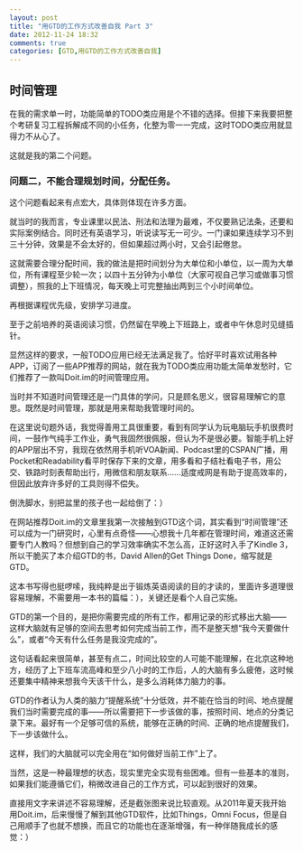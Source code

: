 ```yaml
---
layout: post
title: "用GTD的工作方式改善自我 Part 3"
date: 2012-11-24 18:32
comments: true
categories: [GTD,用GTD的工作方式改善自我]
---
```


## 时间管理

在我的需求单一时，功能简单的TODO类应用是个不错的选择。但接下来我要把整个考研复习工程拆解成不同的小任务，化整为零一一完成，这时TODO类应用就显得力不从心了。

这就是我的第二个问题。

### 问题二，不能合理规划时间，分配任务。

这个问题看起来有点宏大，具体则体现在许多方面。

就当时的我而言，专业课里以民法、刑法和法理为最难，不仅要熟记法条，还要和实际案例结合。同时还有英语学习，听说读写无一可少。一门课如果连续学习不到三十分钟，效果是不会太好的，但如果超过两小时，又会引起倦怠。

这就需要合理分配时间，我的做法是把时间划分为大单位和小单位，以一周为大单位，所有课程至少轮一次；以四十五分钟为小单位（大家可视自己学习或做事习惯调整），照我的上下班情况，每天晚上可完整抽出两到三个小时间单位。

再根据课程优先级，安排学习进度。

至于之前培养的英语阅读习惯，仍然留在早晚上下班路上，或者中午休息时见缝插针。

显然这样的要求，一般TODO应用已经无法满足我了。恰好平时喜欢试用各种APP，订阅了一些APP推荐的网站，就在我为TODO类应用功能太简单发愁时，它们推荐了一款叫Doit.im的时间管理应用。

当时并不知道时间管理还是一门具体的学问，只是顾名思义，很容易理解它的意思。既然是时间管理，那就是用来帮助我管理时间的。

在这里说句题外话，我觉得善用工具很重要，看到有同学认为玩电脑玩手机很费时间，一鼓作气纯手工作业，勇气我固然很佩服，但认为不是很必要。智能手机上好的APP层出不穷，我现在依然用手机听VOA新闻、Podcast里的CSPAN广播，用Pocket和Readability看平时保存下来的文章，用多看和子结社看电子书，用公交、铁路时刻表帮助出行，用微信和朋友联系……适度戒网是有助于提高效率的，但因此放弃许多好的工具则得不偿失。

倒洗脚水，别把盆里的孩子也一起给倒了：）

在网站推荐Doit.im的文章里我第一次接触到GTD这个词，其实看到“时间管理”还可以成为一门研究时，心里有点奇怪——心想我十几年都在管理时间，难道这还需要专门人教吗？但想到自己的学习效率确实不怎么高，正好这时入手了Kindle 3，所以干脆买了本介绍GTD的书，David Allen的Get Things Done，缩写就是GTD。

这本书写得也挺啰嗦，我纯粹是出于锻炼英语阅读的目的才读的，里面许多道理很容易理解，不需要用一本书的篇幅：），关键还是看个人自己实施。

GTD的第一个目的，是把你需要完成的所有工作，都用记录的形式移出大脑——这样大脑就有足够的空间去思考如何完成当前工作，而不是整天想“我今天要做什么”，或者“今天有什么任务是我没完成的”。

这句话看起来很简单，甚至有点二，时间比较空的人可能不能理解，在北京这种地方，经历了上下班车流高峰和至少八小时的工作后，人的大脑有多么疲倦，这时候还要集中精神来想我今天该干什么，是多么消耗体力脑力的事。

GTD的作者认为人类的脑力“提醒系统”十分低效，并不能在恰当的时间、地点提醒我们当时需要完成的事——所以需要把下一步该做的事，按照时间、地点的分类记录下来。最好有一个足够可信的系统，能够在正确的时间、正确的地点提醒我们，下一步该做什么。

这样，我们的大脑就可以完全用在“如何做好当前工作”上了。

当然，这是一种最理想的状态，现实里完全实现有些困难。但有一些基本的准则，如果我们能遵循它们，稍微改进自己的工作方式，可以起到很好的效果。

直接用文字来讲述不容易理解，还是截张图来说比较直观。从2011年夏天我开始用Doit.im，后来慢慢了解到其他GTD软件，比如Things，Omni Focus，但是自己用顺手了也就不想换，而且它的功能也在逐渐增强，有一种伴随我成长的感觉：）